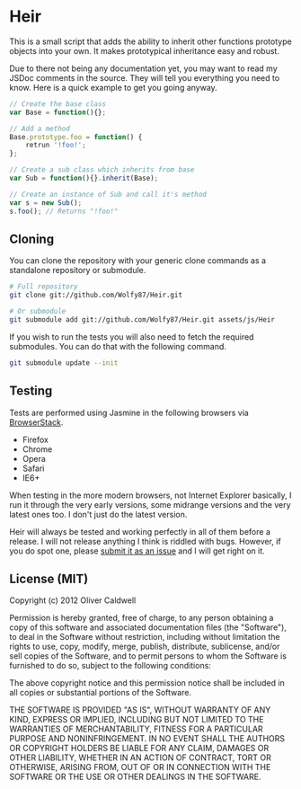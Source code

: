 # Heir

This is a small script that adds the ability to inherit other functions prototype objects into your own. It makes prototypical inheritance easy and robust.

Due to there not being any documentation yet, you may want to read my JSDoc comments in the source. They will tell you everything you need to know. Here is a quick example to get you going anyway.

```javascript
// Create the base class
var Base = function(){};

// Add a method
Base.prototype.foo = function() {
	retrun '!foo!';
};

// Create a sub class which inherits from base
var Sub = function(){}.inherit(Base);

// Create an instance of Sub and call it's method
var s = new Sub();
s.foo(); // Returns "!foo!"
```

## Cloning

You can clone the repository with your generic clone commands as a standalone repository or submodule.

```bash
# Full repository
git clone git://github.com/Wolfy87/Heir.git

# Or submodule
git submodule add git://github.com/Wolfy87/Heir.git assets/js/Heir
```

If you wish to run the tests you will also need to fetch the required submodules. You can do that with the following command.

```bash
git submodule update --init
```

## Testing

Tests are performed using Jasmine in the following browsers via [BrowserStack](http://www.browserstack.com/).

 * Firefox
 * Chrome
 * Opera
 * Safari
 * IE6+

When testing in the more modern browsers, not Internet Explorer basically, I run it through the very early versions, some midrange versions and the very latest ones too. I don't just do the latest version.

Heir will always be tested and working perfectly in all of them before a release. I will not release anything I think is riddled with bugs. However, if you do spot one, please [submit it as an issue](https://github.com/Wolfy87/Heir/issues) and I will get right on it.

## License (MIT)

Copyright (c) 2012 Oliver Caldwell

Permission is hereby granted, free of charge, to any person obtaining a copy of this software and associated documentation files (the "Software"), to deal in the Software without restriction, including without limitation the rights to use, copy, modify, merge, publish, distribute, sublicense, and/or sell copies of the Software, and to permit persons to whom the Software is furnished to do so, subject to the following conditions:

The above copyright notice and this permission notice shall be included in all copies or substantial portions of the Software.

THE SOFTWARE IS PROVIDED "AS IS", WITHOUT WARRANTY OF ANY KIND, EXPRESS OR IMPLIED, INCLUDING BUT NOT LIMITED TO THE WARRANTIES OF MERCHANTABILITY, FITNESS FOR A PARTICULAR PURPOSE AND NONINFRINGEMENT. IN NO EVENT SHALL THE AUTHORS OR COPYRIGHT HOLDERS BE LIABLE FOR ANY CLAIM, DAMAGES OR OTHER LIABILITY, WHETHER IN AN ACTION OF CONTRACT, TORT OR OTHERWISE, ARISING FROM, OUT OF OR IN CONNECTION WITH THE SOFTWARE OR THE USE OR OTHER DEALINGS IN THE SOFTWARE.